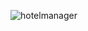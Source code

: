 ![hotelmanager](https://github.com/KhaNguyen-UTE/Embedded_Interview/assets/84505849/2a07a3c4-7889-45f7-9035-f6b98e519e8f)

